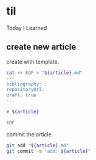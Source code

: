 # til

Today I Learned

## create new article

create with template.

```bash
cat << EOF > "${article}.md"
---
bibliography: 
repositoryUrl:
draft: true
---

# ${article}

EOF
```

commit the article.

```bash
git add "${article}.md"
git commit -m "add: ${article}"
```
